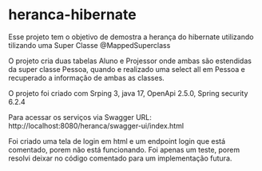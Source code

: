# heranca-hibernate

Esse projeto tem o objetivo de demostra a herança do hibernate utilizando tilizando uma Super Classe @MappedSuperclass

O projeto cria duas tabelas Aluno e Projessor onde ambas são estendidas da super classe Pessoa, quando e realizado uma select all em Pessoa e recuperado a informação de ambas as classes.

O projeto foi criado com Srping 3, java 17, OpenApi 2.5.0, Spring security 6.2.4

Para acessar os serviços via Swagger
URL: http://localhost:8080/heranca/swagger-ui/index.html

Foi criado uma tela de login em html e um endpoint login que está comentado, porem não está funcionando.
Foi apenas um teste, porem resolvi deixar no código comentado para um implementação futura.
